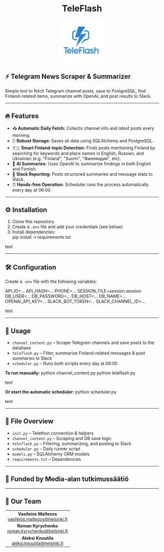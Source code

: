 <h1 align="center">TeleFlash</h1>

<p align="center">
  <img src="teleflash-logo.png" alt="TeleFlash Logo" width="140">
</p>

## ⚡ Telegram News Scraper & Summarizer

Simple tool to fetch Telegram channel posts, save to PostgreSQL, find Finland-related items, summarize with OpenAI, and post results to Slack.

---

## 🔥 Features

- 📥 **Automatic Daily Fetch:** Collects channel info and latest posts every morning.
- 🗄️ **Robust Storage:** Saves all data using SQLAlchemy and PostgreSQL.
- 🇫🇮 **Smart Finland-topic Detection:** Finds posts mentioning Finland by searching for keywords and place names in English, Russian, and Ukrainian (e.g. "Finland", "Suomi", "Финляндия", etc).
- 🤖 **AI Summaries:** Uses OpenAI to summarize findings in both English and Finnish.
- 💬 **Slack Reporting:** Posts structured summaries and message stats to Slack.
- ⏰ **Hands-free Operation:** Scheduler runs the process automatically every day at 06:00.

---

## ⚙️ Installation

1. Clone this repository  
2. Create a `.env` file and add your credentials (see below)  
3. Install dependencies:  
pip install -r requirements.txt

text

---

## 🛠️ Configuration

Create a `.env` file with the following variables:

API_ID=…
API_HASH=…
PHONE=…
SESSION_FILE=session.session
DB_USER=…
DB_PASSWORD=…
DB_HOST=…
DB_NAME=…
OPENAI_API_KEY=…
SLACK_BOT_TOKEN=…
SLACK_CHANNEL_ID=…

text

---

## 🚀 Usage

- `channel_content.py` – Scrape Telegram channels and save posts to the database  
- `teleflash.py` – Filter, summarize Finland-related messages & post summaries to Slack  
- `scheduler.py` – Runs both scripts every day at 06:00  

**To run manually:**
python channel_content.py
python teleflash.py

text

**Or start the automatic scheduler:**
python scheduler.py

text

---

## 📁 File Overview

- `init.py` – Telethon connection & helpers  
- `channel_content.py` – Scraping and DB save logic  
- `teleflash.py` – Filtering, summarizing, and posting to Slack  
- `scheduler.py` – Daily runner script  
- `models.py` – SQLAlchemy ORM models  
- `requirements.txt` – Dependencies

---

## 🤝 Funded by Media-alan tutkimussäätiö

---

## 👥 Our Team

<table>
  <tr>
    <td align="center"><b>Vasileios Maltezos</b><br>
      <a href="mailto:vasileios.maltezos@helsinki.fi">vasileios.maltezos@helsinki.fi</a>
    </td>
  </tr>
  <tr>
    <td align="center"><b>Roman Kyrychenko</b><br>
      <a href="mailto:roman.kyrychenko@helsinki.fi">roman.kyrychenko@helsinki.fi</a>
    </td>
  </tr>
  <tr>
    <td align="center"><b>Aleksi Knuutila</b><br>
      <a href="mailto:aleksi.knuutila@helsinki.fi">aleksi.knuutila@helsinki.fi</a>
    </td>
  </tr>
</table>
